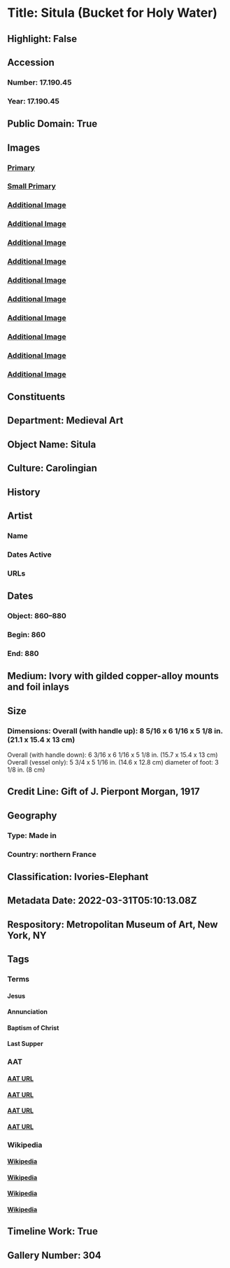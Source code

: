 # Title: Situla (Bucket for Holy Water)
## Highlight: False
## Accession
### Number: 17.190.45
### Year: 17.190.45
## Public Domain: True
## Images
### [Primary](https://images.metmuseum.org/CRDImages/md/original/DP355173.jpg)
### [Small Primary](https://images.metmuseum.org/CRDImages/md/web-large/DP355173.jpg)
### [Additional Image](https://images.metmuseum.org/CRDImages/md/original/DP355174.jpg)
### [Additional Image](https://images.metmuseum.org/CRDImages/md/original/DP355175.jpg)
### [Additional Image](https://images.metmuseum.org/CRDImages/md/original/DP355171.jpg)
### [Additional Image](https://images.metmuseum.org/CRDImages/md/original/DP355172.jpg)
### [Additional Image](https://images.metmuseum.org/CRDImages/md/original/sf17-190-45s7.jpg)
### [Additional Image](https://images.metmuseum.org/CRDImages/md/original/sf17-190-45s8.jpg)
### [Additional Image](https://images.metmuseum.org/CRDImages/md/original/DP310119.jpg)
### [Additional Image](https://images.metmuseum.org/CRDImages/md/original/DP307491.jpg)
### [Additional Image](https://images.metmuseum.org/CRDImages/md/original/DP310118.jpg)
### [Additional Image](https://images.metmuseum.org/CRDImages/md/original/DP310117.jpg)
## Constituents
## Department: Medieval Art
## Object Name: Situla
## Culture: Carolingian
## History
## Artist
### Name
### Dates Active
### URLs
## Dates
### Object: 860–880
### Begin: 860
### End: 880
## Medium: Ivory with gilded copper-alloy mounts and foil inlays
## Size
### Dimensions: Overall (with handle up): 8 5/16 x 6 1/16 x 5 1/8 in. (21.1 x 15.4 x 13 cm)
Overall (with handle down): 6 3/16 x 6 1/16 x 5 1/8 in. (15.7 x 15.4 x 13 cm)
Overall (vessel only): 5 3/4 x 5 1/16 in. (14.6 x 12.8 cm)
diameter of foot: 3 1/8 in. (8 cm)
## Credit Line: Gift of J. Pierpont Morgan, 1917
## Geography
### Type: Made in
### Country: northern France
## Classification: Ivories-Elephant
## Metadata Date: 2022-03-31T05:10:13.08Z
## Respository: Metropolitan Museum of Art, New York, NY
## Tags
### Terms
#### Jesus
#### Annunciation
#### Baptism of Christ
#### Last Supper
### AAT
#### [AAT URL](http://vocab.getty.edu/page/ia/901000087)
#### [AAT URL](http://vocab.getty.edu/page/aat/300412102)
#### [AAT URL](http://vocab.getty.edu/page/ia/901001066)
#### [AAT URL](http://vocab.getty.edu/page/ia/901000357)
### Wikipedia
#### [Wikipedia]()
#### [Wikipedia]()
#### [Wikipedia]()
#### [Wikipedia]()
## Timeline Work: True
## Gallery Number: 304